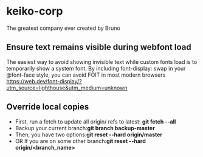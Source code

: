 # keiko-corp
The greatest company ever created by Bruno

## Ensure text remains visible during webfont load
The easiest way to avoid showing invisible text while custom fonts load is to temporarily show a system font. By including font-display: swap in your @font-face style, you can avoid FOIT in most modern browsers
https://web.dev/font-display/?utm_source=lighthouse&utm_medium=unknown

## Override local copies
- First, run a fetch to update all origin/<branch> refs to latest: **git fetch --all**
- Backup your current branch:**git branch backup-master**
- Then, you have two options:**git reset --hard origin/master**
- OR If you are on some other branch:**git reset --hard origin/<branch_name>**
